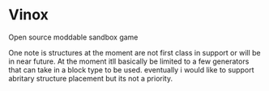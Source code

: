 # Vinox
Open source moddable sandbox game

One note is structures at the moment are not first class in support or will be in near future. At the moment itll basically be limited to a few generators that can take in a block type to be used. eventually i would like to support abritary structure placement but its not a priority.
